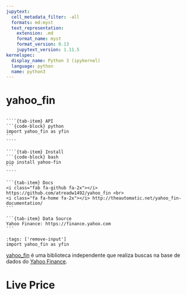 ```yaml
---
jupytext:
  cell_metadata_filter: -all
  formats: md:myst
  text_representation:
    extension: .md
    format_name: myst
    format_version: 0.13
    jupytext_version: 1.11.5
kernelspec:
  display_name: Python 3 (ipykernel)
  language: python
  name: python3
---
```


# yahoo_fin

`````{tab-set}

````{tab-item} API
```{code-block} python
import yahoo_fin as yfin
```
````

````{tab-item} Install
```{code-block} bash
pip install yahoo-fin
```
````

```{tab-item} Docs
<i class="fab fa-github fa-2x"></i> https://github.com/atreadw1492/yahoo_fin <br>
<i class="fa fa-home fa-2x"></i> http://theautomatic.net/yahoo_fin-documentation/
```

```{tab-item} Data Source
Yahoo Finance: https://finance.yahoo.com
```

`````

```{code-cell}
:tags: ['remove-input']
import yahoo_fin as yfin
```

[yahoo_fin](http://theautomatic.net/yahoo_fin-documentation/) é uma biblioteca independente que realiza buscas na base de dados do [Yahoo Finance](https://finance.yahoo.com/).

# Live Price